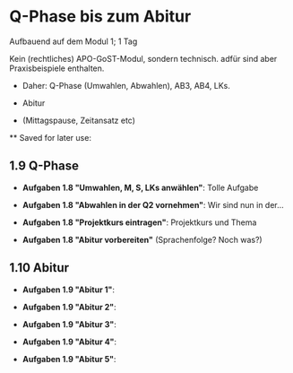 # Q-Phase bis zum Abitur

Aufbauend auf dem Modul 1; 1 Tag

Kein (rechtliches) APO-GoST-Modul, sondern technisch. adfür sind aber Praxisbeispiele enthalten.

+ Daher: Q-Phase (Umwahlen, Abwahlen), AB3, AB4, LKs.
+ Abitur


+ (Mittagspause, Zeitansatz etc)


** Saved for later use:

## 1.9 Q-Phase

* **Aufgaben 1.8 "Umwahlen, M, S, LKs anwählen"**: Tolle Aufgabe

* **Aufgaben 1.8 "Abwahlen in der Q2 vornehmen"**: Wir sind nun in der...

* **Aufgaben 1.8 "Projektkurs eintragen"**: Projektkurs und Thema 

* **Aufgaben 1.8 "Abitur vorbereiten"** (Sprachenfolge? Noch was?)

## 1.10 Abitur

* **Aufgaben 1.9 "Abitur 1"**: 

* **Aufgaben 1.9 "Abitur 2"**: 

* **Aufgaben 1.9 "Abitur 3"**: 

* **Aufgaben 1.9 "Abitur 4"**: 

* **Aufgaben 1.9 "Abitur 5"**: 
